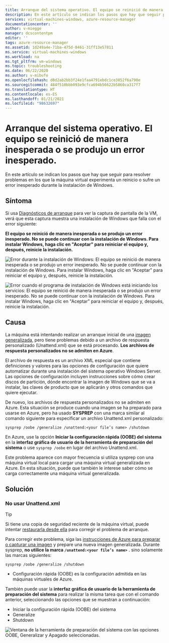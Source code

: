 ```yaml
---
title: Arranque del sistema operativo. El equipo se reinició de manera inesperada o se produjo un error inesperado.
description: En este artículo se indican los pasos que hay que seguir para resolver problemas en los que la máquina virtual experimenta un reinicio o sufre un error inesperado durante la instalación de Windows.
services: virtual-machines-windows, azure-resource-manager
documentationcenter: ''
author: v-miegge
manager: dcscontentpm
editor: ''
tags: azure-resource-manager
ms.assetid: 1d249a4e-71ba-475d-8461-31ff13e57811
ms.service: virtual-machines-windows
ms.workload: na
ms.tgt_pltfrm: vm-windows
ms.topic: troubleshooting
ms.date: 06/22/2020
ms.author: v-mibufo
ms.openlocfilehash: d8d2ab2bb3f24e1faa4791ebdc1ce3852f6a790e
ms.sourcegitcommit: 484f510bbb093e9cfca694b56622b5860ca317f7
ms.translationtype: HT
ms.contentlocale: es-ES
ms.lasthandoff: 01/21/2021
ms.locfileid: "98632697"
---
```

# <a name="os-start-up--computer-restarted-unexpectedly-or-encountered-an-unexpected-error"></a>Arranque del sistema operativo. El equipo se reinició de manera inesperada o se produjo un error inesperado.

En este artículo se indican los pasos que hay que seguir para resolver problemas en los que la máquina virtual experimenta un reinicio o sufre un error inesperado durante la instalación de Windows.

## <a name="symptom"></a>Síntoma

Si usa [Diagnósticos de arranque](./boot-diagnostics.md) para ver la captura de pantalla de la VM, verá que esta captura muestra una instalación de Windows que falla con el error siguiente:

**El equipo se reinició de manera inesperada o se produjo un error inesperado. No se puede continuar con la instalación de Windows. Para instalar Windows, haga clic en "Aceptar" para reiniciar el equipo y, después, reinicie la instalación.**

![Error durante la instalación de Windows: El equipo se reinició de manera inesperada o se produjo un error inesperado. No se puede continuar con la instalación de Windows. Para instalar Windows, haga clic en "Aceptar" para reiniciar el equipo y, después, reinicie la instalación.](./media/unexpected-restart-error-during-vm-boot/1.png)
 
![Error cuando el programa de instalación de Windows está iniciando los servicios: El equipo se reinició de manera inesperada o se produjo un error inesperado. No se puede continuar con la instalación de Windows. Para instalar Windows, haga clic en "Aceptar" para reiniciar el equipo y, después, reinicie la instalación.](./media/unexpected-restart-error-during-vm-boot/2.png)

## <a name="cause"></a>Causa

La máquina está intentando realizar un arranque inicial de una [imagen generalizada](/windows-hardware/manufacture/desktop/sysprep--generalize--a-windows-installation), pero tiene problemas debido a un archivo de respuesta personalizado (Unattend.xml) que se está procesando. **Los archivos de respuesta personalizados no se admiten en Azure**. 

El archivo de respuesta es un archivo XML especial que contiene definiciones y valores para las opciones de configuración que quiere automatizar durante una instalación del sistema operativo Windows Server. Las opciones de configuración incluyen instrucciones sobre cómo crear discos de partición, dónde encontrar la imagen de Windows que se va a instalar, las claves de producto que se aplicarán y otros comandos que quiere ejecutar.

De nuevo, los archivos de respuesta personalizados no se admiten en Azure. Esta situación se produce cuando una imagen se ha preparado para usarse en Azure, pero ha usado **SYSPREP** con una marca similar al comando siguiente para especificar un archivo Unattend.xml personalizado:

`sysprep /oobe /generalize /unattend:<your file’s name> /shutdown`

En Azure, use la opción **Iniciar la configuración rápida (OOBE) del sistema** en la **interfaz gráfica de usuario de la herramienta de preparación del sistema** o use `sysprep /oobe` en lugar del archivo Unattend.xml.

Este problema aparece con mayor frecuencia si utiliza sysprep con una máquina virtual local para cargar una máquina virtual generalizada en Azure. En esta situación, puede que también le interese saber cómo se carga correctamente una máquina virtual generalizada.

## <a name="solution"></a>Solución

### <a name="do-not-use-unattendxml"></a>No usar Unattend.xml

> [!TIP]
> Si tiene una copia de seguridad reciente de la máquina virtual, puede intentar [restaurarla desde ella](../../backup/backup-azure-arm-restore-vms.md) para corregir el problema de arranque.

Para corregir este problema, siga las [instrucciones de Azure para preparar o capturar una imagen](../windows/upload-generalized-managed.md) y prepare una nueva imagen generalizada. Durante sysprep, **no utilice la marca `/unattend:<your file’s name>`** . sino solamente las marcas siguientes:

`sysprep /oobe /generalize /shutdown`

- Configuración rápida (OOBE) es la configuración admitida en las máquinas virtuales de Azure.

También puede usar la **interfaz gráfica de usuario de la herramienta de preparación del sistema** para realizar la misma tarea que con el comando anterior, seleccionando las opciones que se muestran a continuación:

- Iniciar la configuración rápida (OOBE) del sistema
- Generalize
- Shutdown
 
![Ventana de la herramienta de preparación del sistema con las opciones OOBE, Generalizar y Apagado seleccionadas.](./media/unexpected-restart-error-during-vm-boot/3.png)
